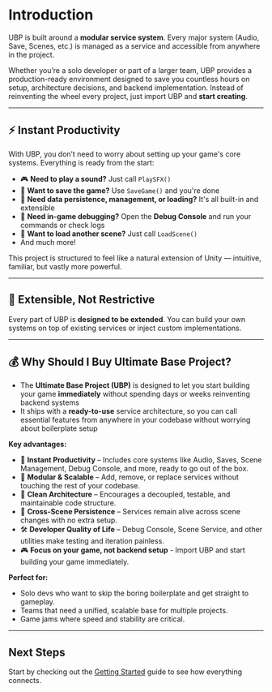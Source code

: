 # Introduction

UBP is built around a **modular service system**. Every major system (Audio, Save, Scenes, etc.) is managed as a service and accessible from anywhere in the project.

Whether you’re a solo developer or part of a larger team, UBP provides a production-ready environment designed to save you countless hours on setup, architecture decisions, and backend implementation. Instead of reinventing the wheel every project, just import UBP and **start creating**.

---

## ⚡ Instant Productivity

With UBP, you don’t need to worry about setting up your game's core systems. Everything is ready from the start:

- 🎮 **Need to play a sound?** Just call `PlaySFX()`
- 💾 **Want to save the game?** Use `SaveGame()` and you're done
- 🧠 **Need data persistence, management, or loading?** It's all built-in and extensible
- 🐞 **Need in-game debugging?** Open the **Debug Console** and run your commands or check logs
- 🔁 **Want to load another scene?** Just call `LoadScene()`
- And much more!

This project is structured to feel like a natural extension of Unity — intuitive, familiar, but vastly more powerful.

---

## 🧩 Extensible, Not Restrictive

Every part of UBP is **designed to be extended**. You can build your own systems on top of existing services or inject custom implementations.

---
## 💰 Why Should I Buy Ultimate Base Project?

- The **Ultimate Base Project (UBP)** is designed to let you start building your game **immediately** without spending days or weeks reinventing backend systems  
- It ships with a **ready-to-use** service architecture, so you can call essential features from anywhere in your codebase without worrying about boilerplate setup

**Key advantages:**
- 🚀 **Instant Productivity** – Includes core systems like Audio, Saves, Scene Management, Debug Console, and more, ready to go out of the box.
- 🧩 **Modular & Scalable** – Add, remove, or replace services without touching the rest of your codebase.
- 🧠 **Clean Architecture** – Encourages a decoupled, testable, and maintainable code structure.
- 🔄 **Cross-Scene Persistence** – Services remain alive across scene changes with no extra setup.
- 🛠 **Developer Quality of Life** – Debug Console, Scene Service, and other utilities make testing and iteration painless.
- 🎮 **Focus on your game, not backend setup** - Import UBP and start building your game immediately.

**Perfect for:**
- Solo devs who want to skip the boring boilerplate and get straight to gameplay.
- Teams that need a unified, scalable base for multiple projects.
- Game jams where speed and stability are critical.

---

## Next Steps

Start by checking out the [Getting Started](./getting-started.md) guide to see how everything connects.
